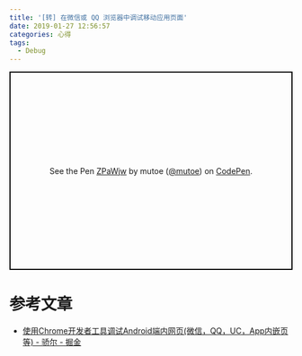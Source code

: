 ```yaml
---
title: '[转] 在微信或 QQ 浏览器中调试移动应用页面'
date: 2019-01-27 12:56:57
categories: 心得
tags:
  - Debug
---
```


<p class="codepen" data-height="" data-theme-id="light" data-default-tab="html,result" data-user="mutoe" data-slug-hash="ZPaWjw" data-preview="" style="height: 354px; box-sizing: border-box; display: flex; align-items: center; justify-content: center; border: 2px solid black; margin: 1em 0; padding: 1em;" data-pen-title="ZPaWjw">
  <span>See the Pen <a href="https://codepen.io/mutoe/pen/ZPaWjw/">
  ZPaWjw</a> by mutoe (<a href="https://codepen.io/mutoe">@mutoe</a>)
  on <a href="https://codepen.io">CodePen</a>.</span>
</p>
<script async src="https://static.codepen.io/assets/embed/ei.js"></script>

# 参考文章

- [使用Chrome开发者工具调试Android端内网页(微信，QQ，UC，App内嵌页等) - 骄尔 - 掘金](https://juejin.im/post/5b558be7e51d4519984139e6)
